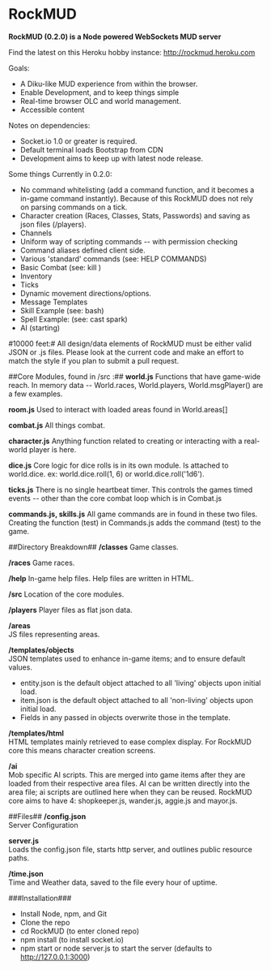RockMUD
===============================

**RockMUD (0.2.0) is a Node powered WebSockets MUD server**

Find the latest on this Heroku hobby instance: http://rockmud.heroku.com

Goals:
* A Diku-like MUD experience from within the browser.
* Enable Development, and to keep things simple
* Real-time browser OLC and world management.
* Accessible content

Notes on dependencies: 
* Socket.io 1.0 or greater is required.
* Default terminal loads Bootstrap from CDN
* Development aims to keep up with latest node release.

Some things Currently in 0.2.0:
* No command whitelisting (add a command function, and it becomes a in-game command instantly). Because of this RockMUD does not rely on parsing commands on a tick.
* Character creation (Races, Classes, Stats, Passwords) and saving as json files (/players).
* Channels
* Uniform way of scripting commands -- with permission checking
* Command aliases defined client side.
* Various 'standard' commands (see: HELP COMMANDS)
* Basic Combat (see: kill <mob name>)
* Inventory
* Ticks
* Dynamic movement directions/options.
* Message Templates
* Skill Example (see: bash)
* Spell Example: (see: cast spark)
* AI (starting)

#10000 feet:#
All design/data elements of RockMUD must be either valid JSON or .js files. Please look at the current code and make an effort to match the style if you plan to submit a pull request. 

##Core Modules, found in /src :##
**world.js**
Functions that have game-wide reach. In memory data -- World.races, World.players, World.msgPlayer() are a few examples.

**room.js**
Used to interact with loaded areas found in World.areas[]

**combat.js**
All things combat.

**character.js**
Anything function related to creating or interacting with a real-world player is here.

**dice.js**
Core logic for dice rolls is in its own module. Is attached to world.dice. ex: world.dice.roll(1, 6) or world.dice.roll('1d6').

**ticks.js**
There is no single heartbeat timer. This controls the games timed events -- other than the core combat loop which is in Combat.js

**commands.js, skills.js**
All game commands are in found in these two files. Creating the function (test) in Commands.js adds the command (test) to the game.

##Directory Breakdown##
**/classes**
Game classes.

**/races**
Game races.

**/help**
In-game help files. Help files are written in HTML.

**/src**
Location of the core modules.

**/players**
Player files as flat json data.

**/areas**  
JS files representing areas.

**/templates/objects**  
JSON templates used to enhance in-game items; and to ensure default values.

* entity.json is the default object attached to all 'living' objects upon initial load.
* item.json is the default object attached to all 'non-living' objects upon initial load.
* Fields in any passed in objects overwrite those in the template.

**/templates/html**  
HTML templates mainly retrieved to ease complex display. For RockMUD core this means character creation screens.

**/ai**  
Mob specific AI scripts. This are merged into game items after they are loaded from their respective area files. AI can be written directly into the area file; ai scripts are outlined here when they can be reused. RockMUD core aims to have 4: shopkeeper.js, wander.js, aggie.js and mayor.js.

##Files##
**/config.json**  
Server Configuration

**server.js**  
Loads the config.json file, starts http server, and outlines public resource paths.

**/time.json**  
Time and Weather data, saved to the file every hour of uptime.

###Installation###
* Install Node, npm, and Git
* Clone the repo
* cd RockMUD (to enter cloned repo)
* npm install (to install socket.io)
* npm start or node server.js to start the server (defaults to http://127.0.0.1:3000)
